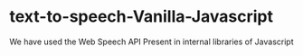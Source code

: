 # text-to-speech-Vanilla-Javascript
We have used the Web Speech API Present in internal libraries of Javascript 
